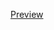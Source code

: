 [Preview](https://pedroaloonso.github.io/Digital-College/Praticas-do-Digital-College-FullStack/index.html)
